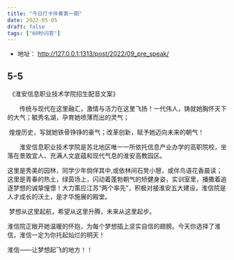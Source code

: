 ```yaml
---
title: "今日打卡伴奏第一期"
date: 2022-05-05
draft: false
tags: ["60秒问答"]
---
```






- 地址： http://127.0.0.1:1313/post/2022/09_pre_speak/





## 5-5 

​    《淮安信息职业技术学院招生配音文案》

    传统与现代在这里融汇，激情与活力在这里飞扬！一代伟人，铸就她胸怀天下的大气；毓秀名湖，孕育她喷薄而出的灵气；

​      煌煌历史，写就她铁骨铮铮的豪气；改革创新，赋予她迈向未来的朝气！

    淮安信息职业技术学院是苏北地区唯一一所依托信息产业办学的高职院校，坐落在景致宜人、充满人文底蕴和现代气息的淮安高教园区。

这里是秀美的园林，同学少年倘佯其中,或依林间石凳小憩，或伴鸟语花香晨读；这里是青春的热土，绿茵场上，闪动着蓬勃朝气的矫健身姿，实训室里，播撒着追逐梦想的诚挚憧憬！大力策应江苏“两个率先”，积极对接淮安五大建设，淮信院是人才成长的沃土，是才华施展的殿堂。

​      梦想从这里起航，希望从这里升腾，未来从这里起步。 

淮信院正敞开她温暖的怀抱，为每个梦想插上坚实自信的翅膀。今天你选择了淮信，淮信一定为你托起灿烂的明天！
  

淮信——让梦想起飞的地方！！
